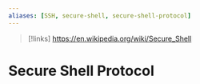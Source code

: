```yaml
---
aliases: [SSH, secure-shell, secure-shell-protocol]
---
```

>[!links]
>https://en.wikipedia.org/wiki/Secure_Shell

# Secure Shell Protocol


